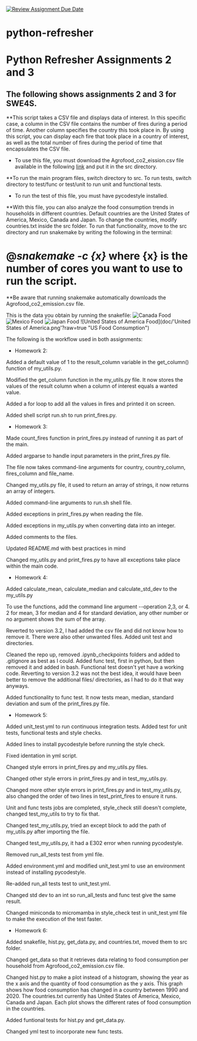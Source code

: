 [![Review Assignment Due Date](https://classroom.github.com/assets/deadline-readme-button-24ddc0f5d75046c5622901739e7c5dd533143b0c8e959d652212380cedb1ea36.svg)](https://classroom.github.com/a/oQi7O4AA)
# python-refresher

# Python Refresher Assignments 2 and 3
## The following shows assignments 2 and 3 for SWE4S. 
**This script takes a CSV file and displays data of interest. In this specific case, a column in the CSV file contains the number of fires during a period of time. Another column specifies the country this took place in. By using this script, you can display each fire that took place in a country of interest, as well as the total number of fires during the period of time that encapsulates the CSV file.

* To use this file, you must download the Agrofood_co2_eission.csv file available in the following [link](https://drive.google.com/file/d/1Wytf3ryf9EtOwaloms8HEzLG0yjtRqxr/view?usp=drive_link) and put it in the src directory.


**To run the main program files, switch directory to src. To run tests, switch directory to test/func or test/unit to run unit and functional tests.

* To run the test of this file, you must have pycodestyle installed.




**With this file, you can also analyze the food consumption trends in households in different countries. Default countries are the United States of America, Mexico, Canada and Japan. To change the countries, modify countries.txt inside the src folder. To run that functionality, move to the src directory and run snakemake by writing the following in the terminal:

# @_snakemake -c {x}_ where {x} is the number of cores you want to use to run the script.

**Be aware that running snakemake automatically downloads the Agrofood_co2_emission.csv file. 

This is the data you obtain by running the snakefile:
![Canada Food](doc/Canada.png?raw=true "Canada Food Consumption")
![Mexico Food](doc/Mexico.png?raw=true "Mexico Food Consumption")
![Japan Food](doc/Japan.png?raw=true "Japan Food Consumption")
![United States of America Food](doc/'United States of America.png'?raw=true "US Food Consumption")


The following is the workflow used in both assignments:


- Homework 2:

Added a default value of 1 to the result_column variable in the get_column() function of my_utils.py.

Modified the get_column function in the my_utils.py file. It now stores the values of the result column when a column of interest equals a wanted value.

Added a for loop to add all the values in fires and printed it on screen. 

Added shell script run.sh to run print_fires.py.



- Homework 3:

Made count_fires function in print_fires.py instead of running it as part of the main.

Added argparse to handle input parameters in the print_fires.py file.

The file now takes command-line arguments for country, country_column, fires_column and file_name.

Changed my_utils.py file, it used to return an array of strings, it now returns an array of integers.

Added command-line arguments to run.sh shell file.

Added exceptions in print_fires.py when reading the file.

Added exceptions in my_utils.py when converting data into an integer.

Added comments to the files.

Updated README.md with best practices in mind

Changed my_utils.py and print_fires.py to have all exceptions take place within the main code.



- Homework 4:

Added calculate_mean, calculate_median and calculate_std_dev to the my_utils.py

To use the functions, add the command line argument --operation 2,3, or 4. 
2 for mean, 3 for median and 4 for standard deviation, any other number or no argument shows the sum of the array.

Reverted to version 3.2, I had added the csv file and did not know how to remove it. There were also other unwanted files.
Added unit test and directories.

Cleaned the repo up, removed .ipynb_checkpoints folders and added to .gitignore as best as I could.
Added func test, first in python, but then removed it and added in bash. Functional test doesn't yet have a working code.
Reverting to version 3.2 was not the best idea, it would have been better to remove the additional files/ directories, as I had to do it that way anyways.

Added functionality to func test. It now tests mean, median, standard deviation and sum of the print_fires.py file.


- Homework 5:

Added unit_test.yml to run continuous integration tests. Added test for unit tests, functional tests and style checks. 

Added lines to install pycodestyle before running the style check.

Fixed identation in yml script.

Changed style errors in print_fires.py and my_utils.py files.

Changed other style errors in print_fires.py and in test_my_utils.py.

Changed more other style errors in print_fires.py and in test_my_utils.py, also changed the order of two lines in test_print_fires to ensure it runs.

Unit and func tests jobs are completed, style_check still doesn't complete, changed test_my_utils to try to fix that.

Changed test_my_utils.py, tried an except block to add the path of my_utils.py after importing the file.

Changed test_my_utils.py, it had a E302 error when running pycodestyle.

Removed run_all_tests test from yml file.

Added environment.yml and modified unit_test.yml to use an environment instead of installing pycodestyle.

Re-added run_all tests test to unit_test.yml.

Changed std dev to an int so run_all_tests and func test give the same result.

Changed miniconda to micromamba in style_check test in unit_test.yml file to make the execution of the test faster.


- Homework 6:

Added snakefile, hist.py, get_data.py, and countries.txt, moved them to src folder.

Changed get_data so that it retrieves data relating to food consumption per household from Agrofood_co2_emission.csv file.

Changed hist.py to make a plot instead of a histogram, showing the year as the x axis and the quantity of food consumption as the y axis. This graph shows how food consumption has changed in a country between 1990 and 2020. The countries.txt currently has United States of America, Mexico, Canada and Japan. Each plot shows the different rates of food consumption in the countries.

Added funtional tests for hist.py and get_data.py.

Changed yml test to incorporate new func tests.